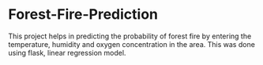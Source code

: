 # Forest-Fire-Prediction

This project helps in predicting the probability of forest fire by entering the temperature, humidity and oxygen concentration in the area. This was done using flask, linear regression model.
